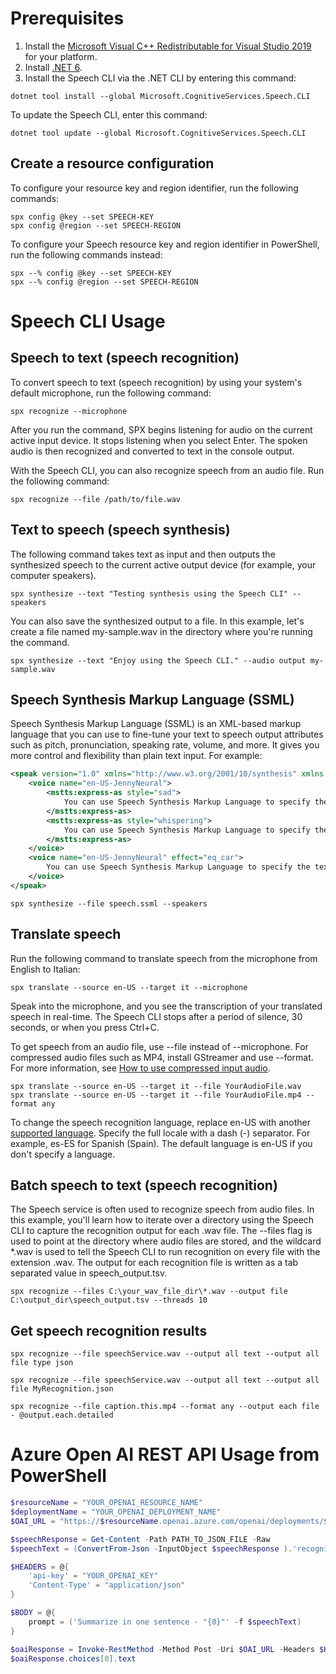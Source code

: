 # Prerequisites

1. Install the [Microsoft Visual C++ Redistributable for Visual Studio 2019](https://support.microsoft.com/help/2977003/the-latest-supported-visual-c-downloads) for your platform.
2. Install [.NET 6](https://learn.microsoft.com/en-us/dotnet/core/install/windows?tabs=net60#runtime-information).
3. Install the Speech CLI via the .NET CLI by entering this command:
```
dotnet tool install --global Microsoft.CognitiveServices.Speech.CLI
```
To update the Speech CLI, enter this command:
```
dotnet tool update --global Microsoft.CognitiveServices.Speech.CLI
```

## Create a resource configuration

To configure your resource key and region identifier, run the following commands:
```
spx config @key --set SPEECH-KEY
spx config @region --set SPEECH-REGION
```

To configure your Speech resource key and region identifier in PowerShell, run the following commands instead:
```
spx --% config @key --set SPEECH-KEY
spx --% config @region --set SPEECH-REGION
```

# Speech CLI Usage

## Speech to text (speech recognition)
To convert speech to text (speech recognition) by using your system's default microphone, run the following command:
```
spx recognize --microphone
```
After you run the command, SPX begins listening for audio on the current active input device. It stops listening when you select Enter. The spoken audio is then recognized and converted to text in the console output.

With the Speech CLI, you can also recognize speech from an audio file. Run the following command:
```
spx recognize --file /path/to/file.wav
```

## Text to speech (speech synthesis)

The following command takes text as input and then outputs the synthesized speech to the current active output device (for example, your computer speakers).
```
spx synthesize --text "Testing synthesis using the Speech CLI" --speakers
```

You can also save the synthesized output to a file. In this example, let's create a file named my-sample.wav in the directory where you're running the command.
```
spx synthesize --text "Enjoy using the Speech CLI." --audio output my-sample.wav
```

## Speech Synthesis Markup Language (SSML)

Speech Synthesis Markup Language (SSML) is an XML-based markup language that you can use to fine-tune your text to speech output attributes such as pitch, pronunciation, speaking rate, volume, and more. It gives you more control and flexibility than plain text input. For example:

```xml
<speak version="1.0" xmlns="http://www.w3.org/2001/10/synthesis" xmlns:mstts="https://www.w3.org/2001/mstts" xml:lang="en-US">
    <voice name="en-US-JennyNeural">
        <mstts:express-as style="sad">
            You can use Speech Synthesis Markup Language to specify the text to speech voice, language, name, style, and role for your speech output.
        </mstts:express-as>
        <mstts:express-as style="whispering">
            You can use Speech Synthesis Markup Language to specify the text to speech voice, language, name, style, and role for your speech output.
        </mstts:express-as>
    </voice>
    <voice name="en-US-JennyNeural" effect="eq_car">
        You can use Speech Synthesis Markup Language to specify the text to speech voice, language, name, style, and role for your speech output.
    </voice>
</speak>
```

```
spx synthesize --file speech.ssml --speakers
```

## Translate speech

Run the following command to translate speech from the microphone from English to Italian:
```
spx translate --source en-US --target it --microphone
```
Speak into the microphone, and you see the transcription of your translated speech in real-time. The Speech CLI stops after a period of silence, 30 seconds, or when you press Ctrl+C.

To get speech from an audio file, use --file instead of --microphone. For compressed audio files such as MP4, install GStreamer and use --format. For more information, see [How to use compressed input audio](https://learn.microsoft.com/en-us/azure/ai-services/speech-service/how-to-use-codec-compressed-audio-input-streams).
```
spx translate --source en-US --target it --file YourAudioFile.wav
spx translate --source en-US --target it --file YourAudioFile.mp4 --format any
```
To change the speech recognition language, replace en-US with another [supported language](https://learn.microsoft.com/en-us/azure/ai-services/speech-service/language-support?tabs=stt#supported-languages). Specify the full locale with a dash (-) separator. For example, es-ES for Spanish (Spain). The default language is en-US if you don't specify a language.



## Batch speech to text (speech recognition)

The Speech service is often used to recognize speech from audio files. In this example, you'll learn how to iterate over a directory using the Speech CLI to capture the recognition output for each .wav file. The --files flag is used to point at the directory where audio files are stored, and the wildcard *.wav is used to tell the Speech CLI to run recognition on every file with the extension .wav. The output for each recognition file is written as a tab separated value in speech_output.tsv.
```
spx recognize --files C:\your_wav_file_dir\*.wav --output file C:\output_dir\speech_output.tsv --threads 10
```

## Get speech recognition results

```
spx recognize --file speechService.wav --output all text --output all file type json

spx recognize --file speechService.wav --output all text --output all file MyRecognition.json

spx recognize --file caption.this.mp4 --format any --output each file - @output.each.detailed
```

# Azure Open AI REST API Usage from PowerShell

```powershell
$resourceName = "YOUR_OPENAI_RESOURCE_NAME"
$deploymentName = "YOUR_OPENAI_DEPLOYMENT_NAME"
$OAI_URL = "https://$resourceName.openai.azure.com/openai/deployments/$deploymentName/completions?api-version=2023-05-15"

$speechResponse = Get-Content -Path PATH_TO_JSON_FILE -Raw
$speechText = (ConvertFrom-Json -InputObject $speechResponse ).'recognizer.recognized.result.text'

$HEADERS = @{
    'api-key' = "YOUR_OPENAI_KEY"
    'Content-Type' = "application/json"
}

$BODY = @{
    prompt = ('Summarize in one sentence - "{0}"' -f $speechText)
}

$oaiResponse = Invoke-RestMethod -Method Post -Uri $OAI_URL -Headers $HEADERS -Body ($BODY|ConvertTo-Json)
$oaiResponse.choices[0].text

```